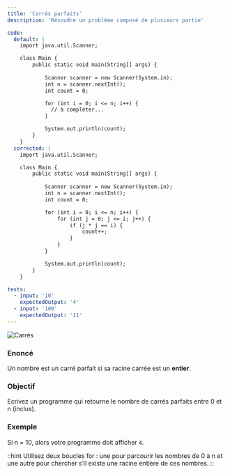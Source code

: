 ```yaml
---
title: 'Carrés parfaits'
description: 'Résoudre un problème composé de plusieurs partie'

code:
  default: |
    import java.util.Scanner;

    class Main {
        public static void main(String[] args) {
      
            Scanner scanner = new Scanner(System.in);
            int n = scanner.nextInt();
            int count = 0;

            for (int i = 0; i <= n; i++) {
              // à compléter...
            }

            System.out.println(count);   
        }
    }
  corrected: |
    import java.util.Scanner;

    class Main {
        public static void main(String[] args) {
      
            Scanner scanner = new Scanner(System.in);
            int n = scanner.nextInt();
            int count = 0;

            for (int i = 0; i <= n; i++) {
                for (int j = 0; j <= i; j++) {
                    if (j * j == i) {
                        count++;
                    }
                }
            }

            System.out.println(count);   
        }
    }

tests:
  - input: '10'
    expectedOutput: '4'
  - input: '100'
    expectedOutput: '11'
---
```


![Carrés](/banner/carres.png)

### Enoncé

Un nombre est un carré parfait si sa racine carrée est un **entier**.

### Objectif

Ecrivez un programme qui retourne le nombre de carrés parfaits entre 0 et n (inclus).

### Exemple

Si n = 10, alors votre programme doit afficher `4`.

::hint
Utilisez deux boucles for : une pour parcourir les nombres de 0 à n et une autre pour chercher s’il existe une racine entière de ces nombres.
::
